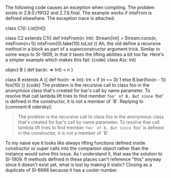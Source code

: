 The following code causes an exception when compiling. The problem exists in 2.8.0.r19132 and 2.7.6.final. The example works if intsFrom is defined elsewhere. The exception trace is attached.

class C1(l: List[Int])

class C2 extends C1({
  def intsFrom(n: Int): Stream[Int] = Stream.cons(n, intsFrom(n+1))
  intsFrom(0).take(10).toList
})
Ah, the old define a recursive method in a block as part of a superconstructor argument trick.  Similar in some ways to SI-1909, in that it taxes the lifting abilities a bit too far.
Here's a simpler example which makes this fail:
{code}
class A(x: Int)

object B {
  def bar(n: => Int) = n
}

class B extends A ({
  def foo(n: => Int): Int = if (n == 0) 1 else B.bar(foo(n - 1))
  foo(10)
})
{code}
The problem is the recursive call to class foo in the anonymous class that's created
for bar's call by name parameter. To resolve that call lambda lift tries to find member `foo' of B. But since `foo' is defined in the constructor, it is not a member of `B'.
Replying to [comment:6 odersky]:
> The problem is the recursive call to class foo in the anonymous class that's created
> for bar's call by name parameter. To resolve that call lambda lift tries to find member `foo' of B. But since `foo' is defined in the constructor, it is not a member of `B'.

To my naive eye it looks like always lifting functions defined inside constructor or super calls into the companion object rather than the instance would solve this issue.  As I understand it, that was the solution to SI-1909.  If methods defined in these places can't reference "this" anyway since it doesn't exist yet, what is lost by making it static?
Closing as a duplicate of SI-6666 because it has a cooler number.
